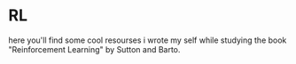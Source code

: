 # RL

here you'll find some cool resourses i wrote my self while studying the book "Reinforcement Learning" by Sutton and Barto.
